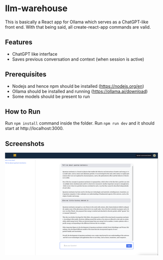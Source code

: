 # llm-warehouse
This is basically a React app for Ollama which serves as a ChatGPT-like front end. With that being said,
all create-react-app commands are valid.

## Features
- ChatGPT like interface
- Saves previous conversation and context (when session is active)

## Prerequisites
- Nodejs and hence npm should be installed (https://nodejs.org/en)
- Ollama should be installed and running (https://ollama.ai/download)
- Some models should be present to run

## How to Run
Run `npm install` command inside the folder. Run `npm run dev` and it should start at http://localhost:3000.

## Screenshots
![How does it look](screenshot.png)